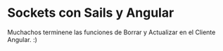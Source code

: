 # Sockets con Sails y Angular
Muchachos terminene las funciones de Borrar y Actualizar en el Cliente Angular. :) 
